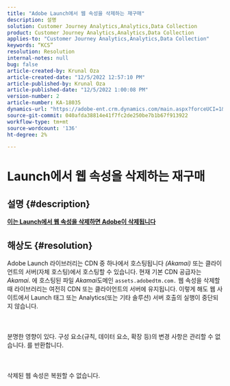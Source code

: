```yaml
---
title: "Adobe Launch에서 웹 속성을 삭제하는 재구매"
description: 설명
solution: Customer Journey Analytics,Analytics,Data Collection
product: Customer Journey Analytics,Analytics,Data Collection
applies-to: "Customer Journey Analytics,Analytics,Data Collection"
keywords: “KCS”
resolution: Resolution
internal-notes: null
bug: false
article-created-by: Krunal Oza
article-created-date: "12/5/2022 12:57:10 PM"
article-published-by: Krunal Oza
article-published-date: "12/5/2022 1:00:08 PM"
version-number: 2
article-number: KA-18035
dynamics-url: "https://adobe-ent.crm.dynamics.com/main.aspx?forceUCI=1&pagetype=entityrecord&etn=knowledgearticle&id=f057e053-9c74-ed11-81aa-6045bd006c82"
source-git-commit: 040afda38814e41f7fc2de250be7b1b67f913922
workflow-type: tm+mt
source-wordcount: '136'
ht-degree: 2%

---
```


# Launch에서 웹 속성을 삭제하는 재구매

## 설명 {#description}

<u><b>이는 Launch에서 웹 속성을 삭제하면 Adobe이 삭제됩니다</b></u>

## 해상도 {#resolution}

Adobe Launch 라이브러리는 CDN 중 하나에서 호스팅됩니다 *(Akamai)* 또는 클라이언트의 서버(자체 호스팅)에서 호스팅할 수 있습니다. 현재 기본 CDN 공급자는 *Akamai*. 에 호스팅된 파일 *Akamai*&#x200B;도메인 `assets.adobedtm.com.` 웹 속성을 삭제할 때 라이브러리는 여전히 CDN 또는 클라이언트의 서버에 유지됩니다. 이렇게 해도 웹 사이트에서 Launch 태그 또는 Analytics(또는 기타 솔루션) 서버 호출의 실행이 중단되지 않습니다.<br><br> <br><br>분명한 영향이 있다. 구성 요소(규칙, 데이터 요소, 확장 등)의 변경 사항은 관리할 수 없습니다. 를 반환합니다.<br><br> <br><br>삭제된 웹 속성은 복원할 수 없습니다.